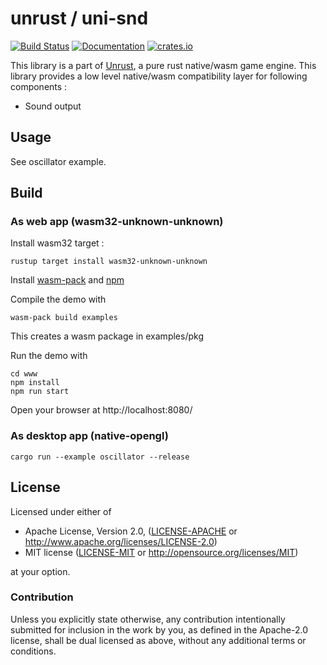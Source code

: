 # unrust / uni-snd

[![Build Status](https://travis-ci.org/unrust/uni-snd.svg?branch=master)](https://travis-ci.org/unrust/uni-snd)
[![Documentation](https://docs.rs/uni-snd/badge.svg)](https://docs.rs/uni-snd)
[![crates.io](https://meritbadge.herokuapp.com/uni-snd)](https://crates.io/crates/uni-snd)

This library is a part of [Unrust](https://github.com/unrust/unrust), a pure rust native/wasm game engine.
This library provides a low level native/wasm compatibility layer for following components :
* Sound output

## Usage

See oscillator example.

## Build

### As web app (wasm32-unknown-unknown)

Install wasm32 target :
```
rustup target install wasm32-unknown-unknown
```
Install [wasm-pack](https://rustwasm.github.io/wasm-pack/installer/)
and [npm](https://www.npmjs.com/get-npm)

Compile the demo with
```
wasm-pack build examples
```
This creates a wasm package in examples/pkg

Run the demo with
```
cd www
npm install
npm run start
```

Open your browser at http://localhost:8080/

### As desktop app (native-opengl)

```
cargo run --example oscillator --release
```

## License

Licensed under either of

 * Apache License, Version 2.0, ([LICENSE-APACHE](LICENSE-APACHE) or http://www.apache.org/licenses/LICENSE-2.0)
 * MIT license ([LICENSE-MIT](LICENSE-MIT) or http://opensource.org/licenses/MIT)

at your option.

### Contribution

Unless you explicitly state otherwise, any contribution intentionally submitted
for inclusion in the work by you, as defined in the Apache-2.0 license, shall be dual licensed as above, without any
additional terms or conditions.

